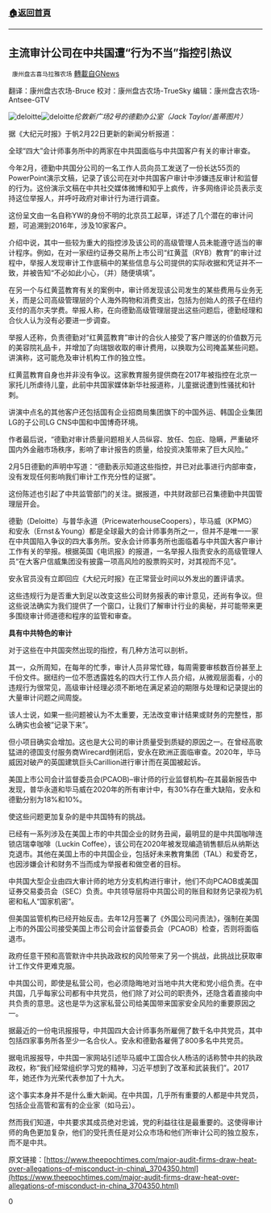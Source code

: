 ###  [:house:返回首頁](https://github.com/ourhimalayas/txt)
---

## 主流审计公司在中共国遭“行为不当”指控引热议
` 康州盘古喜马拉雅农场` [轉載自GNews](https://gnews.org/zh-hans/933572/)

翻译：康州盘古农场-Bruce
校对：康州盘古农场-TrueSky
编辑：康州盘古农场-Antsee-GTV

![deloitte]()![deloitte](https://gnews.org/wp-content/uploads/2021/02/Screen-Shot-2021-02-26-at-12.02.49.png)*伦敦新广场2号的德勤办公室（Jack Taylor/盖蒂图片）*

据《大纪元时报》于帆2月22日更新的新闻分析报道：

全球“四大”会计师事务所中的两家在中共国面临与中共国客户有关的审计审查。

今年2月，德勤中共国分公司的一名工作人员向员工发送了一份长达55页的PowerPoint演示文稿，记录了该公司在对中共国客户审计中涉嫌违反审计和监督的行为。这份演示文稿在中共社交媒体微博和知乎上疯传，许多网络评论员表示支持这位举报人，并呼吁政府对审计行为进行调查。

这份呈文由一名自称YW的身份不明的北京员工起草，详述了几个潜在的审计问题，可追溯到2016年，涉及10家客户。

介绍中说，其中一些较为重大的指控涉及该公司的高级管理人员未能遵守适当的审计程序。例如，在对一家纽约证券交易所上市公司“红黄蓝（RYB）教育”的审计过程中，举报人发现审计工作底稿中的某些信息与公司提供的实际收据和凭证并不一致，并被告知“不必如此小心，（并）随便填填”。

在另一个与红黄蓝教育有关的案例中，审计师发现该公司发生的某些费用与业务无关，而是公司高级管理层的个人海外购物和消费支出，包括为创始人的孩子在纽约支付的高尔夫学费。举报人称，在向德勤高级管理层提出这些问题后，德勤经理和合伙人认为没有必要进一步调查。

举报人还称，负责德勤对“红黄蓝教育”审计的合伙人接受了客户赠送的价值数万元的美容院礼品卡，并增加了向瑞银收取的审计费用，以换取为公司掩盖某些问题。讲演称，这可能危及审计机构工作的独立性。

红黄蓝教育自身也并非没有争议。这家教育服务提供商在2017年被指控在北京一家托儿所虐待儿童，此前中共国家媒体新华社报道称，儿童据说遭到性骚扰和针刺。

讲演中点名的其他客户还包括国有企业招商局集团旗下的中国外运、韩国企业集团LG的子公司LG CNS中国和中国博奇环境。

作者最后说，“德勤对审计质量问题相关人员纵容、放任、包庇、隐瞒，严重破坏国内外金融市场秩序，影响了审计报告的质量，给投资决策带来了巨大风险。”

2月5日德勤的声明中写道：“德勤表示知道这些指控，并已对此事进行内部审查，没有发现任何影响我们审计工作充分性的证据”。

这份陈述也引起了中共监管部门的关注。据报道，中共财政部已召集德勤中共国管理层开会。

德勤（Deloitte）与普华永道（PricewaterhouseCoopers），毕马威（KPMG）和安永（Ernst＆Young）都是全球最大的会计师事务所之一，但并不是唯一一家在中共国陷入争议的四大事务所。安永会计师事务所也面临着与中共国大客户审计工作有关的举报。根据英国《电讯报》的报道，一名举报人指责安永的高级管理人员“在大客户信威集团没有披露一项高风险的股票购买时，对其视而不见”。

安永官员没有立即回应《大纪元时报》在正常营业时间以外发出的置评请求。

这些违规行为是否重大到足以改变这些公司财务报表的审计意见，还尚有争议。但这些说法确实为我们提供了一个窗口，让我们了解审计行业的奥秘，并可能带来更多围绕审计师道德和程序的监管和审查。

**具有中共特色的审计**

对于这些在中共国突然出现的指控，有几种方法可以剖析。

其一，众所周知，在每年的忙季，审计人员非常忙碌，每周需要审核数百份甚至上千份文件。据纽约一位不愿透露姓名的四大行工作人员介绍，从微观层面看，小的违规行为很常见，高级审计经理必须不断地在满足紧迫的期限与处理和记录提出的大量审计问题之间周旋。

该人士说，如果一些问题被认为不太重要，无法改变审计结果或财务的完整性，那么确实也会被”记录下来”。

但小项目确实会增加。这也是大公司的审计质量受到质疑的原因之一。在曾经高歌猛进的德国支付服务商Wirecard倒闭后，安永在欧洲正面临审查。2020年，毕马威因对破产的英国建筑巨头Carillion进行审计而在英国被起诉。

美国上市公司会计监督委员会(PCAOB)–审计师的行业监督机构–在其最新报告中发现，普华永道和毕马威在2020年的所有审计中，有30%存在重大缺陷，安永和德勤分别为18%和10%。

使这些问题更加复杂的是中共国特有的挑战。

已经有一系列涉及在美国上市的中共国企业的财务丑闻，最明显的是中共国咖啡连锁店瑞幸咖啡（Luckin Coffee），该公司在2020年被发现编造销售额后从纳斯达克退市。其他在美国上市的中共国企业，包括好未来教育集团（TAL）和爱奇艺，也因涉嫌会计和财务不当而成为举报者和做空者的目标。

中共国大型企业由四大审计师的地方分支机构进行审计，他们不向PCAOB或美国证券交易委员会（SEC）负责。中共领导层将中共国公司的账目和财务记录视为机密和私人“国家机密”。

但美国监管机构已经开始反击。去年12月签署了《外国公司问责法》，强制在美国上市的外国公司接受美国上市公司会计监督委员会（PCAOB）检查，否则将面临退市。

政府任意干预和高管默许中共执政政权的风险带来了另一个挑战，此挑战比获取审计工作文件更难克服。

中共国公司，即使是私营公司，也必须隐晦地对当地中共大佬和党小组负责。在中共国，几乎每家公司都有中共党员，他们除了对公司的职责外，还隐含着直接向中共负责的意思。这也是华为这家私营公司给美国带来国家安全风险的重要原因之一。

据最近的一份电讯报报导，中共国四大会计师事务所雇佣了数千名中共党员，其中包括四家事务所各至少一名合伙人。安永和德勤各雇佣了800多名中共党员。

据电讯报报导，中共国一家网站引述毕马威中工国合伙人杨洁的话称赞中共的执政政权，称“我们经常组织学习党的精神，习近平想到了改革和武装我们”。2017年，她还作为光荣代表参加了十九大。

这个事实本身并不是什么重大新闻。在中共国，几乎所有重要的人都是中共党员，包括企业高管和富有的企业家（如马云）。

然而我们知道，中共要求其成员绝对忠诚，党的利益往往是最重要的。这使得审计师的角色更加复杂，他们的受托责任是对公众市场和他们所审计公司的独立股东，而不是中共。

原文链接：[https://www.theepochtimes.com/major-audit-firms-draw-heat-over-allegations-of-misconduct-in-china\_3704350.html](https://www.theepochtimes.com/major-audit-firms-draw-heat-over-allegations-of-misconduct-in-china_3704350.html)

0
